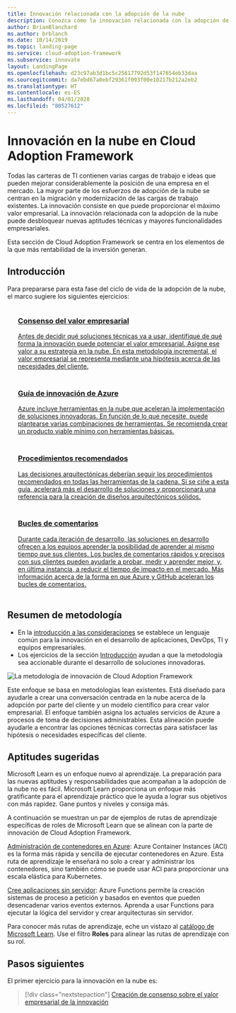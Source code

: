 ```yaml
---
title: Innovación relacionada con la adopción de la nube
description: Conozca cómo la innovación relacionada con la adopción de la nube puede proporcionar valor empresarial mediante el desbloqueo de nuevas aptitudes técnicas y mayores funcionalidades empresariales.
author: BrianBlanchard
ms.author: brblanch
ms.date: 10/14/2019
ms.topic: landing-page
ms.service: cloud-adoption-framework
ms.subservice: innovate
layout: LandingPage
ms.openlocfilehash: d23c97ab3d1bc5c25617792d53f147654eb33daa
ms.sourcegitcommit: da7ebd67a0ebf29361f093f00e10217b212a2eb2
ms.translationtype: HT
ms.contentlocale: es-ES
ms.lasthandoff: 04/01/2020
ms.locfileid: "80527612"
---
```

# <a name="cloud-innovation-in-the-cloud-adoption-framework"></a>Innovación en la nube en Cloud Adoption Framework

Todas las carteras de TI contienen varias cargas de trabajo e ideas que pueden mejorar considerablemente la posición de una empresa en el mercado. La mayor parte de los esfuerzos de adopción de la nube se centran en la migración y modernización de las cargas de trabajo existentes. La innovación consiste en que puede proporcionar el máximo valor empresarial. La innovación relacionada con la adopción de la nube puede desbloquear nuevas aptitudes técnicas y mayores funcionalidades empresariales.

Esta sección de Cloud Adoption Framework se centra en los elementos de la que más rentabilidad de la inversión generan.

## <a name="get-started"></a>Introducción

Para prepararse para esta fase del ciclo de vida de la adopción de la nube, el marco sugiere los siguientes ejercicios:

<!-- markdownlint-disable MD033 -->

<ul class="panelContent cardsF">
    <li style="display: flex; flex-direction: column;">
        <a href="./business-value.md">
            <div class="cardSize">
                <div class="cardPadding" style="padding-bottom:10px;">
                    <div class="card" style="padding-bottom:10px;">
                        <div class="cardImageOuter">
                            <div class="cardImage">
                                <img alt="" src="../_images/icons/1.png" data-linktype="external">
                            </div>
                        </div>
                        <div class="cardText" style="padding-left:0px;">
                            <h3>Consenso del valor empresarial</h3>
Antes de decidir qué soluciones técnicas va a usar, identifique de qué forma la innovación puede potenciar el valor empresarial. Asigne ese valor a su estrategia en la nube. En esta metodología incremental, el valor empresarial se representa mediante una hipótesis acerca de las necesidades del cliente.
                        </div>
                    </div>
                </div>
            </div>
        </a>
    </li>
    <li style="display: flex; flex-direction: column;">
        <a href="./innovation-guide/index.md">
            <div class="cardSize">
                <div class="cardPadding" style="padding-bottom:10px;">
                    <div class="card" style="padding-bottom:10px;">
                        <div class="cardImageOuter">
                            <div class="cardImage">
                                <img alt="" src="../_images/icons/2.png" data-linktype="external">
                            </div>
                        </div>
                        <div class="cardText" style="padding-left:0px;">
                            <h3>Guía de innovación de Azure</h3>
Azure incluye herramientas en la nube que aceleran la implementación de soluciones innovadoras. En función de lo que necesite, puede plantearse varias combinaciones de herramientas. Se recomienda crear un producto viable mínimo con herramientas básicas.
                        </div>
                    </div>
                </div>
            </div>
        </a>
    </li>
    <li style="display: flex; flex-direction: column;">
        <a href="./best-practices/index.md">
            <div class="cardSize">
                <div class="cardPadding" style="padding-bottom:10px;">
                    <div class="card" style="padding-bottom:10px;">
                        <div class="cardImageOuter">
                            <div class="cardImage">
                                <img alt="" src="../_images/icons/3.png" data-linktype="external">
                            </div>
                        </div>
                        <div class="cardText" style="padding-left:0px;">
                            <h3>Procedimientos recomendados</h3>
Las decisiones arquitectónicas deberían seguir los procedimientos recomendados en todas las herramientas de la cadena. Si se ciñe a esta guía, acelerará más el desarrollo de soluciones y proporcionará una referencia para la creación de diseños arquitectónicos sólidos.
                        </div>
                    </div>
                </div>
            </div>
        </a>
    </li>
    <li style="display: flex; flex-direction: column;">
        <a href="./considerations/adoption.md">
            <div class="cardSize">
                <div class="cardPadding" style="padding-bottom:10px;">
                    <div class="card" style="padding-bottom:10px;">
                        <div class="cardImageOuter">
                            <div class="cardImage">
                                <img alt="" src="../_images/icons/4.png" data-linktype="external">
                            </div>
                        </div>
                        <div class="cardText" style="padding-left:0px;">
                            <h3>Bucles de comentarios</h3>
Durante cada iteración de desarrollo, las soluciones en desarrollo ofrecen a los equipos aprender la posibilidad de aprender al mismo tiempo que sus clientes. Los bucles de comentarios rápidos y precisos con sus clientes pueden ayudarle a probar, medir y aprender mejor, y, en última instancia, a reducir el tiempo de impacto en el mercado. Más información acerca de la forma en que Azure y GitHub aceleran los bucles de comentarios.
                        </div>
                    </div>
                </div>
            </div>
        </a>
    </li>
</ul>
<!-- markdownlint-enable MD033 -->

## <a name="methodology-summary"></a>Resumen de metodología

- En la [introducción a las consideraciones](./considerations/index.md) se establece un lenguaje común para la innovación en el desarrollo de aplicaciones, DevOps, TI y equipos empresariales.
- Los ejercicios de la sección [Introducción](#get-started) ayudan a que la metodología sea accionable durante el desarrollo de soluciones innovadoras.

![La metodología de innovación de Cloud Adoption Framework](../_images/innovate/innovate-methodology.png)

Este enfoque se basa en metodologías lean existentes. Está diseñado para ayudarle a crear una conversación centrada en la nube acerca de la adopción por parte del cliente y un modelo científico para crear valor empresarial. El enfoque también asigna los actuales servicios de Azure a procesos de toma de decisiones administrables. Esta alineación puede ayudarle a encontrar las opciones técnicas correctas para satisfacer las hipótesis o necesidades específicas del cliente.

## <a name="suggested-skills"></a>Aptitudes sugeridas

Microsoft Learn es un enfoque nuevo al aprendizaje. La preparación para las nuevas aptitudes y responsabilidades que acompañan a la adopción de la nube no es fácil. Microsoft Learn proporciona un enfoque más gratificante para el aprendizaje práctico que le ayuda a lograr sus objetivos con más rapidez. Gane puntos y niveles y consiga más.

A continuación se muestran un par de ejemplos de rutas de aprendizaje específicas de roles de Microsoft Learn que se alinean con la parte de innovación de Cloud Adoption Framework.

[Administración de contenedores en Azure](https://docs.microsoft.com/learn/paths/administer-containers-in-azure): Azure Container Instances (ACI) es la forma más rápida y sencilla de ejecutar contenedores en Azure. Esta ruta de aprendizaje le enseñará no solo a crear y administrar los contenedores, sino también cómo se puede usar ACI para proporcionar una escala elástica para Kubernetes.

[Cree aplicaciones sin servidor](https://docs.microsoft.com/learn/paths/create-serverless-applications): Azure Functions permite la creación sistemas de proceso a petición y basados en eventos que pueden desencadenar varios eventos externos. Aprenda a usar Functions para ejecutar la lógica del servidor y crear arquitecturas sin servidor.

Para conocer más rutas de aprendizaje, eche un vistazo al [catálogo de Microsoft Learn](https://docs.microsoft.com/learn/browse). Use el filtro **Roles** para alinear las rutas de aprendizaje con su rol.

## <a name="next-steps"></a>Pasos siguientes

El primer ejercicio para la innovación en la nube es:
> [!div class="nextstepaction"]
> [Creación de consenso sobre el valor empresarial de la innovación](./business-value.md)
